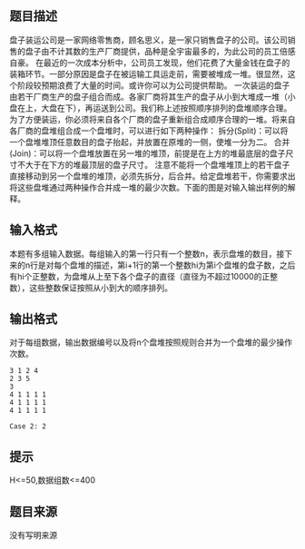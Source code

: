 


## 题目描述
盘子装运公司是一家网络零售商，顾名思义，是一家只销售盘子的公司。该公司销售的盘子由不计其数的生产厂商提供，品种是全宇宙最多的，为此公司的员工倍感自豪。
在最近的一次成本分析中，公司员工发现，他们花费了大量金钱在盘子的装箱环节。一部分原因是盘子在被运输工具运走前，需要被堆成一堆。很显然，这个阶段较预期浪费了大量的时间。或许你可以为公司提供帮助。
一次装运的盘子由若干厂商生产的盘子组合而成。各家厂商将其生产的盘子从小到大堆成一堆（小盘在上，大盘在下），再运送到公司。我们称上述按照顺序排列的盘堆顺序合理。为了方便装运，你必须将来自各个厂商的盘子重新组合成顺序合理的一堆。将来自各厂商的盘堆组合成一个盘堆时，可以进行如下两种操作：
拆分(Split)：可以将一个盘堆堆顶任意数目的盘子抬起，并放置在原堆的一侧，使堆一分为二。
合并(Join)：可以将一个盘堆放置在另一堆的堆顶，前提是在上方的堆最底层的盘子尺寸不大于在下方的堆最顶层的盘子尺寸。
注意不能将一个盘堆堆顶上的若干盘子直接移动到另一个盘堆的堆顶，必须先拆分，后合并。给定盘堆若干，你需要求出将这些盘堆通过两种操作合并成一堆的最少次数。下面的图是对输入输出样例的解释。
## 输入格式
本题有多组输入数据。每组输入的第一行只有一个整数n，表示盘堆的数目，接下来的n行是对每个盘堆的描述，第i+1行的第一个整数hi为第i个盘堆的盘子数，之后有hi个正整数，为盘堆从上至下各个盘子的直径（直径为不超过10000的正整数），这些整数保证按照从小到大的顺序排列。
## 输出格式
对于每组数据，输出数据编号以及将n个盘堆按照规则合并为一个盘堆的最少操作次数。

```input12
3 1 2 4
2 3 5
3
4 1 1 1 1
4 1 1 1 1
4 1 1 1 1

```

```output1Case 1: 5
Case 2: 2
```

## 提示
H<=50,数据组数<=400
## 题目来源
没有写明来源


